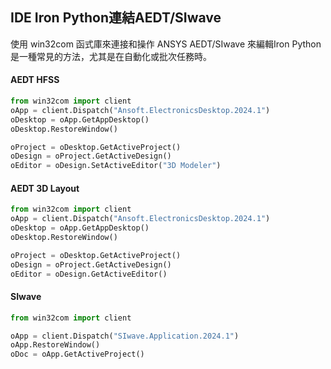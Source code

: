 IDE Iron Python連結AEDT/SIwave
---
使用 win32com 函式庫來連接和操作 ANSYS AEDT/SIwave 來編輯Iron Python是一種常見的方法，尤其是在自動化或批次任務時。

#### AEDT HFSS
```python
from win32com import client
oApp = client.Dispatch("Ansoft.ElectronicsDesktop.2024.1")
oDesktop = oApp.GetAppDesktop()
oDesktop.RestoreWindow()

oProject = oDesktop.GetActiveProject()
oDesign = oProject.GetActiveDesign()
oEditor = oDesign.SetActiveEditor("3D Modeler")
```

#### AEDT 3D Layout
```python
from win32com import client
oApp = client.Dispatch("Ansoft.ElectronicsDesktop.2024.1")
oDesktop = oApp.GetAppDesktop()
oDesktop.RestoreWindow()

oProject = oDesktop.GetActiveProject()
oDesign = oProject.GetActiveDesign()
oEditor = oDesign.GetActiveEditor()
```

#### SIwave
```python
from win32com import client

oApp = client.Dispatch("SIwave.Application.2024.1")
oApp.RestoreWindow()
oDoc = oApp.GetActiveProject()
```